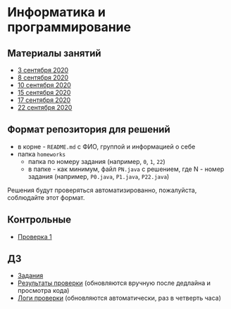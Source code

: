 # Информатика и программирование

## Материалы занятий

- [3 сентября 2020](lesson0.md)
- [8 сентября 2020](lesson1.md)
- [10 сентября 2020](2/L2.java)
- [15 сентября 2020](3/L3.java)
- [17 сентября 2020](4/L4.java)
- [22 сентября 2020](5/L5.java)

## Формат репозитория для решений

+ в корне - `README.md` с ФИО, группой 
  и информацией о себе
+ папка `homeworks`
  - папка по номеру задания (например, 
  `0`, `1`, `22`)
  - в папке - как минимум, файл `PN.java`
    с решением, где N - номер задания 
    (например, `P0.java`, `P1.java`, 
    `P22.java`)

Решения будут проверяться автоматизированно,
пожалуйста, соблюдайте этот формат.

## Контрольные

- [Проверка 1](cw1/README.md)

## ДЗ

- [Задания](problems.md)
- [Результаты проверки](https://docs.google.com/spreadsheets/d/14SiAj-dGa9dukhVoTJdNDuIuMIGym7aejI0vQ01DuhE/edit#gid=0) (обновляются вручную после дедлайна и просмотра кода)
- [Логи проверки](reports/README.md) (обновляются автоматически, раз в четверть часа)
